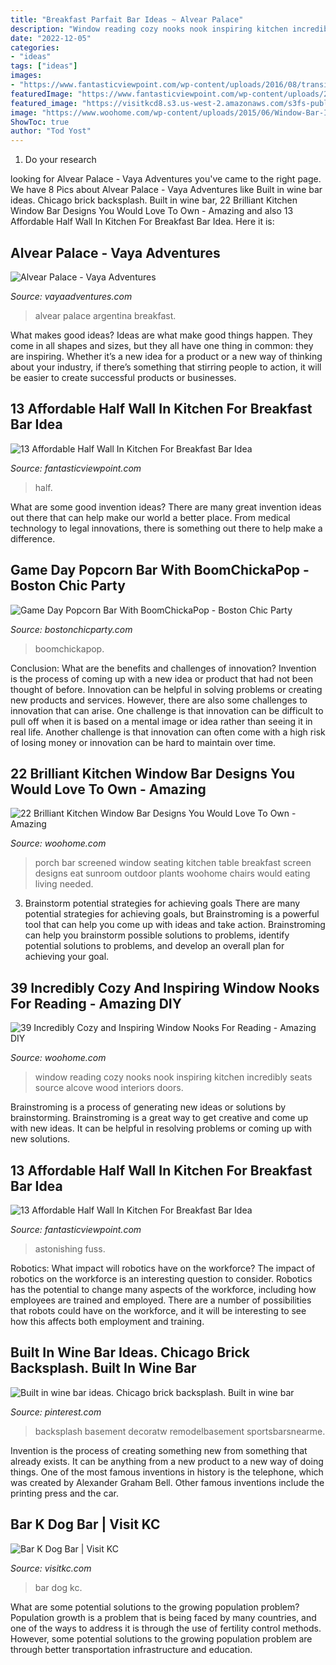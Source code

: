 ```yaml
---
title: "Breakfast Parfait Bar Ideas ~ Alvear Palace"
description: "Window reading cozy nooks nook inspiring kitchen incredibly seats source alcove wood interiors doors"
date: "2022-12-05"
categories:
- "ideas"
tags: ["ideas"]
images:
- "https://www.fantasticviewpoint.com/wp-content/uploads/2016/08/transitional-home-bar-634x422.jpg"
featuredImage: "https://www.fantasticviewpoint.com/wp-content/uploads/2016/08/transitional-home-bar-634x422.jpg"
featured_image: "https://visitkcd8.s3.us-west-2.amazonaws.com/s3fs-public/styles/slider_850x400_/public/IMG_20180804_194426_34C87716-342B-4DE8-838CA8947819D95C.jpg?itok=LCLMnPsB"
image: "https://www.woohome.com/wp-content/uploads/2015/06/Window-Bar-Ideas-WooHome-2.jpg"
ShowToc: true
author: "Tod Yost"
---
```



1. Do your research

	

		
looking for Alvear Palace - Vaya Adventures you've came to the right page. We have 8 Pics about Alvear Palace - Vaya Adventures like Built in wine bar ideas. Chicago brick backsplash. Built in wine bar, 22 Brilliant Kitchen Window Bar Designs You Would Love To Own - Amazing and also 13 Affordable Half Wall In Kitchen For Breakfast Bar Idea. Here it is:
		
    
## Alvear Palace - Vaya Adventures

<img loading=lazy src="https://www.vayaadventures.com/wp-content/uploads/Argentina_Alvear-Palace_breakfast-1623x1080.jpg" onerror="this.onerror=null;this.src='https://tse2.mm.bing.net/th?id=OIP.848L5z5BtLFw15_qQ_b9VwHaE7&amp;pid=15.1';" alt="Alvear Palace - Vaya Adventures">

_Source: vayaadventures.com_

>alvear palace argentina breakfast. 

	

What makes good ideas?
Ideas are what make good things happen. They come in all shapes and sizes, but they all have one thing in common: they are inspiring. Whether it’s a new idea for a product or a new way of thinking about your industry, if there’s something that stirring people to action, it will be easier to create successful products or businesses.

    
## 13 Affordable Half Wall In Kitchen For Breakfast Bar Idea

<img loading=lazy src="https://www.fantasticviewpoint.com/wp-content/uploads/2016/08/half-wall-kitchen-islands-with-seating_848285-634x421.jpg" onerror="this.onerror=null;this.src='https://tse3.mm.bing.net/th?id=OIP.MRCy_Hiu4El9-kY_N0tKkwHaE6&amp;pid=15.1';" alt="13 Affordable Half Wall In Kitchen For Breakfast Bar Idea">

_Source: fantasticviewpoint.com_

>half. 

	

What are some good invention ideas?
There are many great invention ideas out there that can help make our world a better place. From medical technology to legal innovations, there is something out there to help make a difference.

    
## Game Day Popcorn Bar With BoomChickaPop - Boston Chic Party

<img loading=lazy src="https://bostonchicparty.com/wp-content/uploads/2018/03/Basketball-Game-Day-Popcorn-Bar-with-Angies-BOOMCHICKAPOP-Game-day-snack-ideas-Popcorn-bar-Easy-snack-ideas-Easy-entertaining-8-1440x1920.jpg" onerror="this.onerror=null;this.src='https://tse2.mm.bing.net/th?id=OIP.kBH7oo3CP8GsPFCxhyTHqAHaJ4&amp;pid=15.1';" alt="Game Day Popcorn Bar With BoomChickaPop - Boston Chic Party">

_Source: bostonchicparty.com_

>boomchickapop. 

	

Conclusion: What are the benefits and challenges of innovation?
Invention is the process of coming up with a new idea or product that had not been thought of before. Innovation can be helpful in solving problems or creating new products and services. However, there are also some challenges to innovation that can arise. One challenge is that innovation can be difficult to pull off when it is based on a mental image or idea rather than seeing it in real life. Another challenge is that innovation can often come with a high risk of losing money or innovation can be hard to maintain over time.

    
## 22 Brilliant Kitchen Window Bar Designs You Would Love To Own - Amazing

<img loading=lazy src="https://www.woohome.com/wp-content/uploads/2015/06/Window-Bar-Ideas-WooHome-2.jpg" onerror="this.onerror=null;this.src='https://tse1.mm.bing.net/th?id=OIP.K8Utn_5eRJYXN7nJd0N7wQHaLH&amp;pid=15.1';" alt="22 Brilliant Kitchen Window Bar Designs You Would Love To Own - Amazing">

_Source: woohome.com_

>porch bar screened window seating kitchen table breakfast screen designs eat sunroom outdoor plants woohome chairs would eating living needed. 

	

3. Brainstorm potential strategies for achieving goals
There are many potential strategies for achieving goals, but Brainstroming is a powerful tool that can help you come up with ideas and take action. Brainstroming can help you brainstorm possible solutions to problems, identify potential solutions to problems, and develop an overall plan for achieving your goal.

    
## 39 Incredibly Cozy And Inspiring Window Nooks For Reading - Amazing DIY

<img loading=lazy src="http://www.woohome.com/wp-content/uploads/2013/10/Inspiring-Window-Reading-Nook-14-2.jpg" onerror="this.onerror=null;this.src='https://tse1.mm.bing.net/th?id=OIP.4Q5tCyMzXZmAC5w4eZ8s8wHaLH&amp;pid=15.1';" alt="39 Incredibly Cozy and Inspiring Window Nooks For Reading - Amazing DIY">

_Source: woohome.com_

>window reading cozy nooks nook inspiring kitchen incredibly seats source alcove wood interiors doors. 

	

Brainstroming is a process of generating new ideas or solutions by brainstorming. Brainstroming is a great way to get creative and come up with new ideas. It can be helpful in resolving problems or coming up with new solutions.

    
## 13 Affordable Half Wall In Kitchen For Breakfast Bar Idea

<img loading=lazy src="https://www.fantasticviewpoint.com/wp-content/uploads/2016/08/transitional-home-bar-634x422.jpg" onerror="this.onerror=null;this.src='https://tse1.mm.bing.net/th?id=OIP.wN5tAcTgVi-vjIJq2ysN8QHaE7&amp;pid=15.1';" alt="13 Affordable Half Wall In Kitchen For Breakfast Bar Idea">

_Source: fantasticviewpoint.com_

>astonishing fuss. 

	

Robotics: What impact will robotics have on the workforce?
The impact of robotics on the workforce is an interesting question to consider. Robotics has the potential to change many aspects of the workforce, including how employees are trained and employed. There are a number of possibilities that robots could have on the workforce, and it will be interesting to see how this affects both employment and training.

    
## Built In Wine Bar Ideas. Chicago Brick Backsplash. Built In Wine Bar

<img loading=lazy src="https://i.pinimg.com/736x/37/d8/5d/37d85d01a4cc294420a5ad49d53bee86.jpg" onerror="this.onerror=null;this.src='https://tse2.mm.bing.net/th?id=OIP.lfdYVVTsip-rZo2E5GlLFQHaK8&amp;pid=15.1';" alt="Built in wine bar ideas. Chicago brick backsplash. Built in wine bar">

_Source: pinterest.com_

>backsplash basement decoratw remodelbasement sportsbarsnearme. 

	

Invention is the process of creating something new from something that already exists. It can be anything from a new product to a new way of doing things. One of the most famous inventions in history is the telephone, which was created by Alexander Graham Bell. Other famous inventions include the printing press and the car.

    
## Bar K Dog Bar | Visit KC

<img loading=lazy src="https://visitkcd8.s3.us-west-2.amazonaws.com/s3fs-public/styles/slider_850x400_/public/IMG_20180804_194426_34C87716-342B-4DE8-838CA8947819D95C.jpg?itok=LCLMnPsB" onerror="this.onerror=null;this.src='https://tse2.mm.bing.net/th?id=OIP.k2ZX3Qj1GKZd-QtkdWguIAHaDf&amp;pid=15.1';" alt="Bar K Dog Bar | Visit KC">

_Source: visitkc.com_

>bar dog kc. 

	

What are some potential solutions to the growing population problem?
Population growth is a problem that is being faced by many countries, and one of the ways to address it is through the use of fertility control methods. However, some potential solutions to the growing population problem are through better transportation infrastructure and education.

